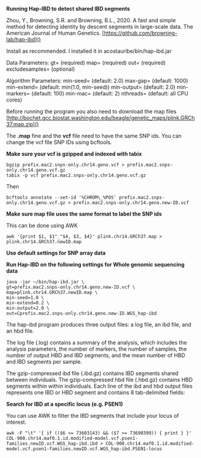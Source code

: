 **Running Hap-IBD to detect shared IBD segments**

Zhou, Y., Browning, S.R. and Browning, B.L., 2020. A fast and simple method for detecting identity by descent segments in large-scale data. 
The American Journal of Human Genetics. [https://github.com/browning-lab/hap-ibd]()

Install as recommended. I installed it in acostauribe/bin/hap-ibd.jar 

Data Parameters: 
  gt=<VCF file with GT field>                         (required)
  map=<PLINK map file with cM units>                  (required)
  out=<output file prefix>                            (required)
  excludesamples=<excluded samples file>              (optional)

Algorithm Parameters: 
  min-seed=<min cM length of seed segment>            (default: 2.0)
  max-gap=<max base pairs in non-IBS gap>             (default: 1000)
  min-extend=<min cM length of extension segment>     (default: min(1.0, min-seed))
  min-output=<min cM length of output segment>        (default: 2.0)
  min-markers=<min markers in seed segment>           (default: 100)
  min-mac=<minimum minor allele count filter>         (default: 2)
  nthreads=<number of computational threads>          (default: all CPU cores)

Before running the program you also need to download the map files [http://bochet.gcc.biostat.washington.edu/beagle/genetic_maps/plink.GRCh37.map.zip]()

The **.map** fine and the **vcf** file need to have the same SNP ids. You can change the vcf file SNP IDs using bcftools. 

**Make sure your vcf is gzipped and indexed with tabix**

```
bgzip prefix.mac2.snps-only.chr14.geno.vcf > prefix.mac2.snps-only.chr14.geno.vcf.gz
tabix -p vcf prefix.mac2.snps-only.chr14.geno.vcf.gz
```
Then
```
bcftools annotate --set-id '%CHROM\_%POS' prefix.mac2.snps-only.chr14.geno.vcf.gz > prefix.mac2.snps-only.chr14.geno.new-ID.vcf
```

**Make sure map file uses the same format to label the SNP ids**

This can be done using AWK

```
awk '{print $1, $1"_"$4, $3, $4}' plink.chr14.GRCh37.map > plink.chr14.GRCh37.newID.map
```
**Use default settings for SNP array data**

**Run Hap-IBD on the following settings for Whole genomic sequencing data**

```
java -jar ~/bin/hap-ibd.jar \
gt=prefix.mac2.snps-only.chr14.geno.new-ID.vcf \
map=plink.chr14.GRCh37.newID.map \
min-seed=1.0 \
min-extend=0.2 \
min-output=2.0 \
out=Cprefix.mac2.snps-only.chr14.geno.new-ID.WGS_hap-ibd 
```
The hap-ibd program produces three output files: a log file, an ibd file, and an hbd file.

The log file (.log) contains a summary of the analysis, which includes the analysis parameters, the number of markers, the number of samples, the number of output HBD and IBD segments, and the mean number of HBD and IBD segments per sample.

The gzip-compressed ibd file (.ibd.gz) contains IBD segments shared between individuals. The gzip-compressed hbd file (.hbd.gz) contains HBD segments within within individuals. Each line of the ibd and hbd output files represents one IBD or HBD segment and contains 8 tab-delimited fields:


**Search for IBD at a specific locus (e.g. PSEN1)**
  
You can use AWK to filter the IBD segments that include your locus of interest.
```
awk -F "\t" '{ if (($6 <= 73603143) && ($7 >= 73690399)) { print } }' COL-900.chr14.maf0.1.id.modified-model.vcf.psen1-families.newID.vcf.WGS_hap-ibd.ibd > COL-900.chr14.maf0.1.id.modified-model.vcf.psen1-families.newID.vcf.WGS_hap-ibd.PSEN1-locus
```

